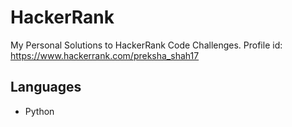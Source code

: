 # HackerRank
 My Personal Solutions to HackerRank Code Challenges. Profile id: https://www.hackerrank.com/preksha_shah17
 
 ## Languages
 * Python
